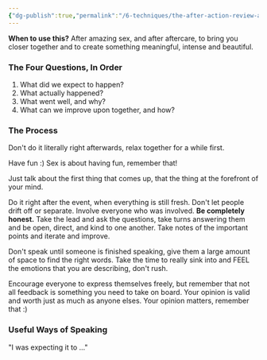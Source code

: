 ```yaml
---
{"dg-publish":true,"permalink":"/6-techniques/the-after-action-review-aar/"}
---
```



**When to use this?** After amazing sex, and after aftercare, to bring you closer together and to create something meaningful, intense and beautiful.

### The Four Questions, In Order

1. What did we expect to happen?
2. What actually happened?
3. What went well, and why?
4. What can we improve upon together, and how?

### The Process

Don't do it literally right afterwards, relax together for a while first.

Have fun :) Sex is about having fun, remember that!

Just talk about the first thing that comes up, that the thing at the forefront of your mind.

Do it right after the event, when everything is still fresh. Don't let people drift off or separate. Involve everyone who was involved. **Be completely honest.** Take the lead and ask the questions, take turns answering them and be open, direct, and kind to one another. Take notes of the important points and iterate and improve.

Don't speak until someone is finished speaking, give them a large amount of space to find the right words. Take the time to really sink into and FEEL the emotions that you are describing, don't rush.

Encourage everyone to express themselves freely, but remember that not all feedback is something you need to take on board. Your opinion is valid and worth just as much as anyone elses. Your opinion matters, remember that :) 

### Useful Ways of Speaking

"I was expecting it to ..."